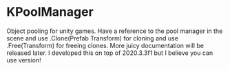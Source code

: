 # KPoolManager
Object pooling for unity games. Have a reference to the pool manager in the scene and use .Clone(Prefab Transform) for cloning and use .Free(Transform) for freeing clones. More juicy documentation will be released later. I developed this on top of 2020.3.3f1 but I believe you can use version!
